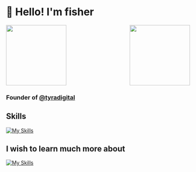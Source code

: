 # :wave: **Hello! I'm fisher**

<!-- [![Discord Presence](https://lanyard.cnrad.dev/api/756614666066591836)](https://discord.com/users/756614666066591836) -->


<!-- ## You can view my github stats below ⬇️

<a href="https://github.com/F1sxher/">
    <img align="center" src="https://github-readme-streak-stats.herokuapp.com/?user=F1sxher&theme=vue-dark" height="180"/>
</a>
<a href="https://github.com/F1sxher/">
    <img align="center" src="https://github-readme-stats.vercel.app/api/top-langs/?username=F1sxher&layout=compact&theme=vue-dark" height="180"/>
</a> -->

<a href="https://discord.com/users/756614666066591836">
    <img align="center" src="https://lanyard.cnrad.dev/api/756614666066591836" height="165"/>
</a>

<a href="https://github.com/F1sxher/">
    <img align="right" src="https://github-readme-stats.vercel.app/api?username=F1sxher&count_private=true&show_icons=true&hide=contribs&theme=vue-dark" height="165"/>
</a>

### Founder of [@tyradigital](https://github.com/tyradigital)

## Skills
[![My Skills](https://skillicons.dev/icons?i=bash,cloudflare,css,discord,bots,express,git,html,java,js,ts,linux,lua,md,mongodb,nestjs,nextjs,nodejs,powershell,raspberrypi,react,tailwind,vscode,workers)](https://skillicons.dev)

## I wish to learn much more about
[![My Skills](https://skillicons.dev/icons?i=angular,bash,cs,deno,dotnet,electron,py,redis,visualstudio)](https://skillicons.dev)
